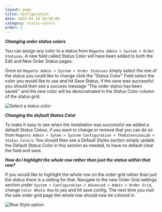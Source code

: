 ```yaml
---
layout: page
title: Configuration
date: 2015-01-18 16:50:00
category: status-colors
order: 1
---
```


***Changing order status colors***

You can assign any color to a status from ```Magento Admin > System > Order Statuses```. A new field called Status Color will have been added to both the Edit and New Order Status pages.

Once on ```Magento Admin > System > Order Statuses``` simply select the row of the status you could like to change click the "Status Color" Field select the color you would like to use and hit Save Status, if the save was successful you should then see a success message "The order status has been saved." and the new color will be demonstrated in the Status Color column of the status grid.

![Select a status color](../assets/images/select-a-status-color.png "Select a status color")

***Changing the default Status Color***

To make it easy to see when the installation was successful we added a default Status Colour, if you want to change or remove that you can do so from ```Magento Admin > Sytem > System Configuration > TheExtensionLab > Status Colors```. You should then see a Default Styles section simply update the Default Status Color in this section as needed, to have no default clear the field and save.

***How do I highlight the whole row rather than just the status within that row?***

If you would like to highlight the whole row on the order grid rather than just the status there is a setting for that. Navigate to the new Order Grid settings section under ```System > Configuration > Advanced > Admin > Order Grid```, change ```Color Whole Row``` to yes and hit save config. The next time you visit the sale order grid page the whole row should now be colored in.

![Row Style option](../assets/images/status-display-style.png "Row Style option")
